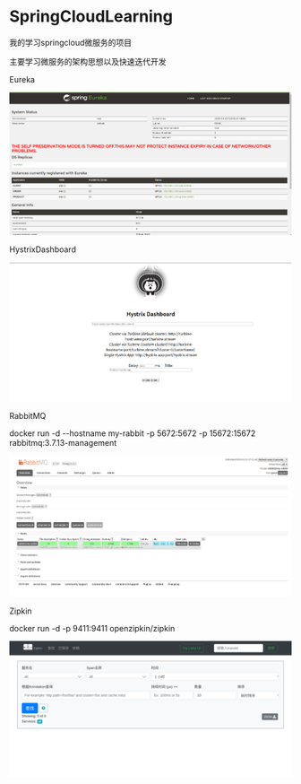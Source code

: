 # SpringCloudLearning
我的学习springcloud微服务的项目

主要学习微服务的架构思想以及快速迭代开发

Eureka

![image](https://github.com/29DCH/SpringCloudLearning/blob/master/img/2.png)


HystrixDashboard

![image](https://github.com/29DCH/SpringCloudLearning/blob/master/img/3.png)


RabbitMQ

docker run -d --hostname my-rabbit -p 5672:5672 -p 15672:15672 rabbitmq:3.7.13-management

![image](https://github.com/29DCH/SpringCloudLearning/blob/master/img/1.png)


Zipkin

docker run -d -p 9411:9411 openzipkin/zipkin

![image](https://github.com/29DCH/SpringCloudLearning/blob/master/img/4.png)
